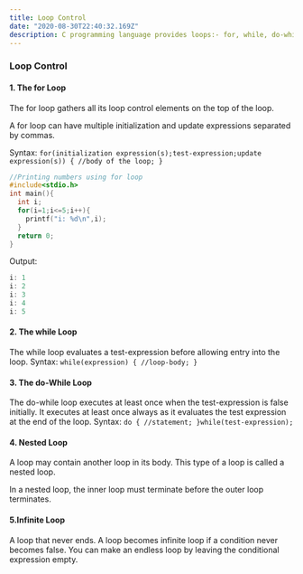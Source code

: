 ```yaml
---
title: Loop Control
date: "2020-08-30T22:40:32.169Z"
description: C programming language provides loops:- for, while, do-while and nested to deal with loop control.
---
```


### Loop Control

#### 1. The for Loop

The for loop gathers all its loop control elements on the top of the loop.

A for loop can have multiple initialization and update expressions separated by commas.

Syntax:
`for(initialization expression(s);test-expression;update expression(s)) { //body of the loop; }`

```c
//Printing numbers using for loop
#include<stdio.h>
int main(){
  int i;
  for(i=1;i<=5;i++){
    printf("i: %d\n",i);
  }
  return 0;
}
```

Output:

```c
i: 1
i: 2
i: 3
i: 4
i: 5
```

#### 2. The while Loop

The while loop evaluates a test-expression before allowing entry into the loop.
Syntax:
`while(expression) { //loop-body; }`

#### 3. The do-While Loop

The do-while loop executes at least once when the test-expression is false initially. It executes at least once always as it evaluates the test expression at the end of the loop.
Syntax:
`do { //statement; }while(test-expression);`

#### 4. Nested Loop

A loop may contain another loop in its body. This type of a loop is called a nested loop.

In a nested loop, the inner loop must terminate before the outer loop terminates.

#### 5.Infinite Loop

A loop that never ends. A loop becomes infinite loop if a condition never becomes false.
You can make an endless loop by leaving the conditional expression empty.
